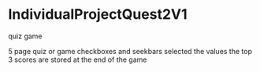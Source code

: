 # IndividualProjectQuest2V1
quiz game

5 page quiz or game checkboxes and seekbars selected the values
the top 3 scores are stored at the end of the game
